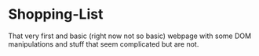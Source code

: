 # Shopping-List
That very first and basic (right now not so basic) webpage with some DOM manipulations and stuff that seem complicated but are not.
